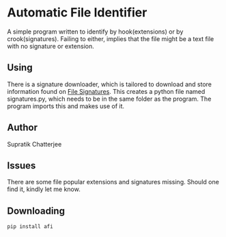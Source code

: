 # Automatic File Identifier

A simple program written to identify by hook(extensions) or by crook(signatures). Failing to either, implies that the file might be a text file with no signature or extension.

## Using

There is a signature downloader, which is tailored to download and store information found on [File Signatures](https://filesignatures.net/). This creates a python file named signatures.py, which needs to be in the same folder as the program.
The program imports this and makes use of it.

## Author

Supratik Chatterjee

## Issues

There are some file popular extensions and signatures missing. Should one find it, kindly let me know.

## Downloading

```bash
pip install afi
```
